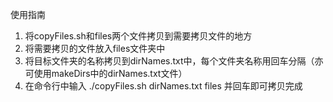 使用指南

1. 将copyFiles.sh和files两个文件拷贝到需要拷贝文件的地方
2. 将需要拷贝的文件放入files文件夹中
3. 将目标文件夹的名称拷贝到dirNames.txt中，每个文件夹名称用回车分隔（亦可使用makeDirs中的dirNames.txt文件）
4. 在命令行中输入 ./copyFiles.sh dirNames.txt files 并回车即可拷贝完成